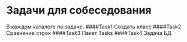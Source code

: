 # Задачи для собеседования
В каждом каталоге по задаче.
####Task1
Создать класс
####Task2
Сравнение строк
####Task3
Пакет Tasks
####Task4 
Задача БД

